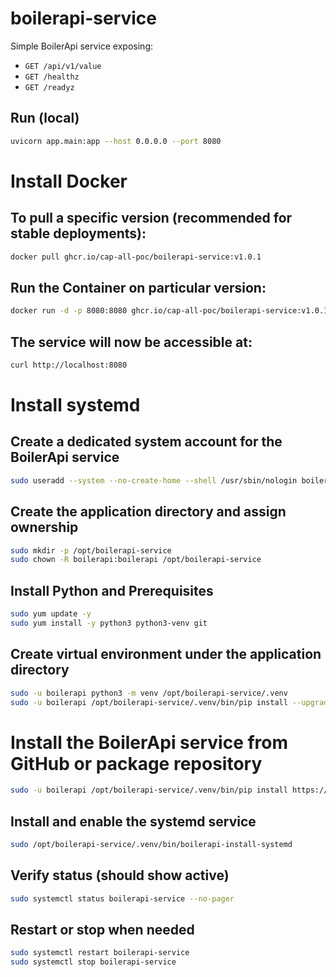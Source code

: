 # boilerapi-service

Simple BoilerApi service exposing:
- `GET /api/v1/value`
- `GET /healthz`
- `GET /readyz`


## Run (local)
```bash
uvicorn app.main:app --host 0.0.0.0 --port 8080
```

# Install Docker 

## To pull a specific version (recommended for stable deployments):
```bash
docker pull ghcr.io/cap-all-poc/boilerapi-service:v1.0.1
```

## Run the Container on particular version:
```bash
docker run -d -p 8080:8080 ghcr.io/cap-all-poc/boilerapi-service:v1.0.1
```

## The  service will now be accessible at:
```bash
curl http://localhost:8080
```

# Install systemd

## Create a dedicated system account for the BoilerApi service
```bash
sudo useradd --system --no-create-home --shell /usr/sbin/nologin boilerapi
```

## Create the application directory and assign ownership
```bash
sudo mkdir -p /opt/boilerapi-service
sudo chown -R boilerapi:boilerapi /opt/boilerapi-service
```

## Install Python and Prerequisites
```bash
sudo yum update -y
sudo yum install -y python3 python3-venv git
```

## Create virtual environment under the application directory
```bash
sudo -u boilerapi python3 -m venv /opt/boilerapi-service/.venv
sudo -u boilerapi /opt/boilerapi-service/.venv/bin/pip install --upgrade pip
```

# Install the BoilerApi service from GitHub or package repository
```bash
sudo -u boilerapi /opt/boilerapi-service/.venv/bin/pip install https://github.com/cap-all-poc/boilerapi-service/releases/download/v1.0.1/boilerapi_service-1.0.1-py3-none-any.whl
```


## Install and enable the systemd service
```bash
sudo /opt/boilerapi-service/.venv/bin/boilerapi-install-systemd
```

## Verify status (should show active)
```bash
sudo systemctl status boilerapi-service --no-pager
```

## Restart or stop when needed
```bash
sudo systemctl restart boilerapi-service
sudo systemctl stop boilerapi-service
```
